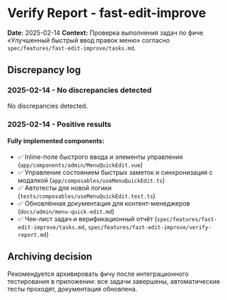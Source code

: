 <!-- SAVE_AS: spec/features/fast-edit-improve/verify-report.md -->
# Verify Report - fast-edit-improve

**Date:** 2025-02-14
**Context:** Проверка выполнения задач по фиче «Улучшенный быстрый ввод правок меню» согласно `spec/features/fast-edit-improve/tasks.md`.

## Discrepancy log

### 2025-02-14 - No discrepancies detected

No discrepancies detected.

### 2025-02-14 - Positive results

#### Fully implemented components:

- ✅ Inline-поле быстрого ввода и элементы управления (`app/components/admin/MenuQuickEdit.vue`)
- ✅ Управление состоянием быстрых заметок и синхронизация с модалкой (`app/composables/useMenuQuickEdit.ts`)
- ✅ Автотесты для новой логики (`tests/composables/useMenuQuickEdit.test.ts`)
- ✅ Обновлённая документация для контент-менеджеров (`docs/admin/menu-quick-edit.md`)
- ✅ Чек-лист задач и верификационный отчёт (`spec/features/fast-edit-improve/tasks.md`, `spec/features/fast-edit-improve/verify-report.md`)

## Archiving decision

Рекомендуется архивировать фичу после интеграционного тестирования в приложении: все задачи завершены, автоматические тесты проходят, документация обновлена.
